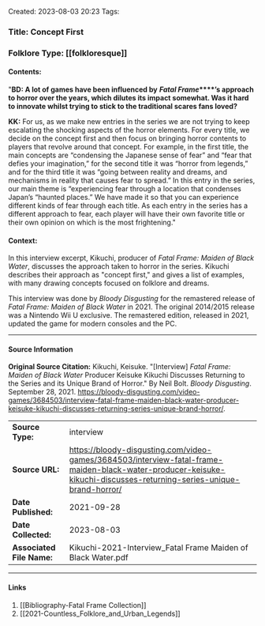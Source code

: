 Created: 2023-08-03 20:23
Tags:  

### Title:  Concept First
### Folklore Type:  [[folkloresque]]

#### Contents:
"**BD: A lot of games have been influenced by** **_Fatal Frame_****’s approach to horror over the years, which dilutes its impact somewhat. Was it hard to innovate whilst trying to stick to the traditional scares fans loved?**

**KK:** For us, as we make new entries in the series we are not trying to keep escalating the shocking aspects of the horror elements. For every title, we decide on the concept first and then focus on bringing horror contents to players that revolve around that concept. For example, in the first title, the main concepts are “condensing the Japanese sense of fear” and “fear that defies your imagination,” for the second title it was “horror from legends,” and for the third title it was “going between reality and dreams, and mechanisms in reality that causes fear to spread.” In this entry in the series, our main theme is “experiencing fear through a location that condenses Japan’s “haunted places.” We have made it so that you can experience different kinds of fear through each title. As each entry in the series has a different approach to fear, each player will have their own favorite title or their own opinion on which is the most frightening."

#### Context:
In this interview excerpt, Kikuchi, producer of _Fatal Frame: Maiden of Black Water_, discusses the approach taken to horror in the series.  Kikuchi describes their approach as "concept first," and gives a list of examples, with many drawing concepts focused on folklore and dreams.

This interview was done by _Bloody Disgusting_ for the remastered release of _Fatal Frame: Maiden of Black Water_ in 2021.  The original 2014/2015 release was a Nintendo Wii U exclusive.  The remastered edition, released in 2021, updated the game for modern consoles and the PC.

----
#### Source Information
**Original Source Citation:**
	Kikuchi, Keisuke. "\[Interview] _Fatal Frame: Maiden of Black Water_ Producer Keisuke Kikuchi Discusses Returning to the Series and its Unique Brand of Horror." By Neil Bolt. _Bloody Disgusting_. September 28, 2021.  https://bloody-disgusting.com/video-games/3684503/interview-fatal-frame-maiden-black-water-producer-keisuke-kikuchi-discusses-returning-series-unique-brand-horror/.

| | |
| --- | --- |
| **Source Type:** | interview |
| **Source URL:** | https://bloody-disgusting.com/video-games/3684503/interview-fatal-frame-maiden-black-water-producer-keisuke-kikuchi-discusses-returning-series-unique-brand-horror/ |
| **Date Published:** | 2021-09-28 |
| **Date Collected:** | 2023-08-03 |
| **Associated File Name:** | Kikuchi-2021-Interview_Fatal Frame Maiden of Black Water.pdf |

---
#### Links
1. [[Bibliography-Fatal Frame Collection]]
2. [[2021-Countless_Folklore_and_Urban_Legends]]
